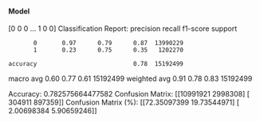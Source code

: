 #### Model
[0 0 0 ... 1 0 0]
Classification Report:
              precision    recall  f1-score   support

           0       0.97      0.79      0.87  13990229
           1       0.23      0.75      0.35   1202270

    accuracy                           0.78  15192499
   macro avg       0.60      0.77      0.61  15192499
weighted avg       0.91      0.78      0.83  15192499

Accuracy: 0.782575664477582
Confusion Matrix:
[[10991921  2998308]
 [  304911   897359]]
Confusion Matrix (%):
[[72.35097399 19.73544971]
 [ 2.00698384  5.90659246]]
